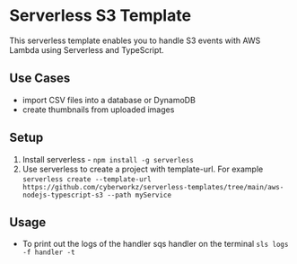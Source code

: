 <!--
title: 'AWS Lambda S3 event template (NodeJS & Typescript)'
description: 'This template enables to setup AWS Lambda for S3 events with Typescript.'
platform: AWS
language: TypeScript
authorLink: 'https://github.com/cyberworkz/serverless-templates'
authorName: 'Haiko van der Schaaf'
-->
# Serverless S3 Template

This serverless template enables you to handle S3 events with AWS Lambda using Serverless and TypeScript.

## Use Cases
- import CSV files into a database or DynamoDB
- create thumbnails from uploaded images

## Setup
1. Install serverless - ```npm install -g serverless```
2. Use serverless to create a project with template-url. For example
   ```serverless create --template-url https://github.com/cyberworkz/serverless-templates/tree/main/aws-nodejs-typescript-s3 --path myService```

## Usage
- To print out the logs of the handler sqs handler on the terminal
  `sls logs -f handler -t`


